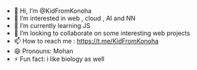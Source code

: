 - 👋 Hi, I’m @KidFromKonoha
- 👀 I’m interested in web , cloud , AI and NN
- 🌱 I’m currently learning JS
- 💞️ I’m looking to collaborate on some interesting web projects
- 📫 How to reach me : https://t.me/KidFromKonoha
- 😄 Pronouns: Mohan
- ⚡ Fun fact: i like biology as well

<!---
KidFromKonoha/KidFromKonoha is a ✨ special ✨ repository because its `README.md` (this file) appears on your GitHub profile.
You can click the Preview link to take a look at your changes.
--->
